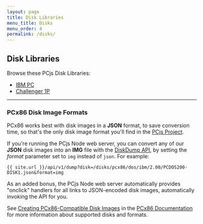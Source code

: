 ```yaml
---
layout: page
title: Disk Libraries
menu_title: Disks
menu_order: 4
permalink: /disks/
---
```


Disk Libraries
---
Browse these PCjs Disk Libraries:

- [IBM PC](pcx86/)
- [Challenger 1P](c1p/)

---

### PCx86 Disk Image Formats

PCx86 works best with disk images in a **JSON** format, to save conversion time, so that's the only disk image format
you'll find in the [PCjs Project](https://github.com/jeffpar/pcjs).

If you're running the PCjs Node web server, you can convert any of our **JSON** disk images into an **IMG** file
with the [DiskDump API](/api/v1/dump), by setting the *format* parameter set to `img` instead of `json`.  For example:

	{{ site.url }}/api/v1/dump?disk=/disks/pcx86/dos/ibm/2.00/PCDOS200-DISK1.json&format=img

As an added bonus, the PCjs Node web server automatically provides "onclick" handlers for all links to JSON-encoded disk
images, automatically invoking the API for you.

See [Creating PCx86-Compatible Disk Images](/docs/pcx86/#creating-pcx86-compatible-disk-images) in the
[PCx86 Documentation](/docs/pcx86/) for more information about supported disks and formats.
